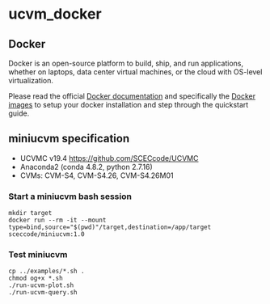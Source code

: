 # ucvm_docker

## Docker

Docker is an open-source platform to build, ship, and run applications, whether on laptops, data center virtual machines, or the cloud with OS-level virtualization. 

Please read the official <a href="http://docs.docker.com">Docker documentation</a> 
and specifically the <a href="https://docs.docker.com/engine/reference/commandline/images/">Docker images</a> to setup your docker installation and step through the quickstart guide.

## miniucvm specification

*  UCVMC v19.4  https://github.com/SCECcode/UCVMC
*  Anaconda2 (conda 4.8.2, python 2.7.16)
*  CVMs: CVM-S4, CVM-S4.26, CVM-S4.26M01


### Start a miniucvm bash session

    mkdir target
    docker run --rm -it --mount type=bind,source="$(pwd)"/target,destination=/app/target  sceccode/miniucvm:1.0

### Test miniucvm

    cp ../examples/*.sh .
    chmod og+x *.sh
    ./run-ucvm-plot.sh
    ./run-ucvm-query.sh
   


